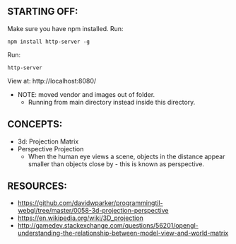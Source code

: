 ## STARTING OFF:

Make sure you have npm installed.
Run:
```
npm install http-server -g
```

Run:
```
http-server
```

View at: http://localhost:8080/

* NOTE: moved vendor and images out of folder.
  * Running from main directory instead inside this directory.

## CONCEPTS:

* 3d: Projection Matrix
* Perspective Projection
  * When the human eye views a scene, objects in the distance appear smaller than objects close by - this is known as perspective.

## RESOURCES:

* https://github.com/davidwparker/programmingtil-webgl/tree/master/0058-3d-projection-perspective
* https://en.wikipedia.org/wiki/3D_projection
* http://gamedev.stackexchange.com/questions/56201/opengl-understanding-the-relationship-between-model-view-and-world-matrix
